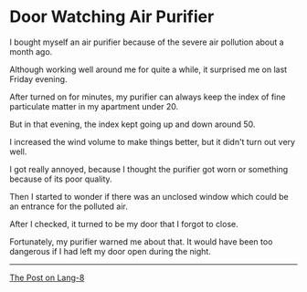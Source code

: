 # Door Watching Air Purifier

I bought myself an air purifier because of the severe air pollution about a month ago.

Although working well around me for quite a while, it surprised me on last Friday evening. 

After turned on for minutes, my purifier can always keep the index of fine particulate matter in my apartment under 20.

But in that evening, the index kept going up and down around 50.

I increased the wind volume to make things better, but it didn't turn out very well.

I got really annoyed, because I thought the purifier got worn or something because of its poor quality.

Then I started to wonder if there was an unclosed window which could be an entrance for the polluted air. 

After I checked, it turned to be my door that I forgot to close.

Fortunately, my purifier warned me about that. It would have been too dangerous if I had left my door open during the night.

---

[The Post on Lang-8](http://lang-8.com/1358180/journals/331533460541176092126560179139791408848)
